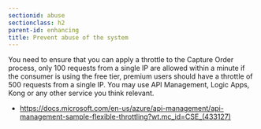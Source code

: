 ```yaml
---
sectionid: abuse
sectionclass: h2
parent-id: enhancing
title: Prevent abuse of the system
---
```


You need to ensure that you can apply a throttle to the Capture Order process,
only 100 requests from a single IP are allowed within a minute if the consumer is using the free tier, premium users should have a throttle
of 500 requests from a single IP. You may use API Management, Logic Apps,
Kong or any other service you think relevant.

-   <https://docs.microsoft.com/en-us/azure/api-management/api-management-sample-flexible-throttling?wt.mc_id=CSE_(433127)>
